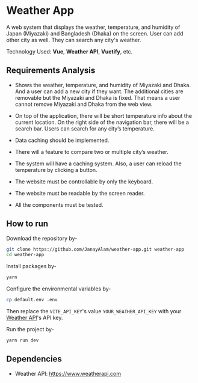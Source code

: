 # Weather App

A web system that displays the weather, temperature, and humidity of Japan (Miyazaki) and Bangladesh (Dhaka) on the screen. User can add other city as well. They can search any city's weather.

Technology Used: **Vue**, **Weather API**, **Vuetify**, etc.

## Requirements Analysis

- Shows the weather, temperature, and humidity of Miyazaki and Dhaka. And a user can add a new city if they want. The additional cities are removable but the Miyazaki and Dhaka is fixed. That means a user cannot remove Miyazaki and Dhaka from the web view.

- On top of the application, there will be short temperature info about the current location. On the right side of the navigation bar, there will be a search bar. Users can search for any city’s temperature.

- Data caching should be implemented.

- There will a feature to compare two or multiple city’s weather.

- The system will have a caching system. Also, a user can reload the temperature by clicking a button.

- The website must be controllable by only the keyboard.

- The website must be readable by the screen reader.

- All the components must be tested.

## How to run

Download the repository by-

```bash
git clone https://github.com/JanayAlam/weather-app.git weather-app
cd weather-app
```

Install packages by-

```bash
yarn
```

Configure the environmental variables by-

```bash
cp default.env .env
```

Then replace the `VITE_API_KEY`'s value `YOUR_WEATHER_API_KEY` with your [Weather API](https://www.weatherapi.com)'s API key.

Run the project by-

```bash
yarn run dev
```

## Dependencies

- Weather API: https://www.weatherapi.com
